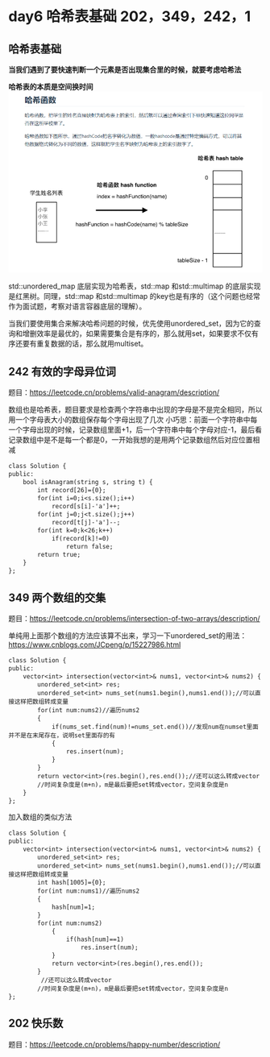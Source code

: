 # day6 哈希表基础 202，349，242，1 
## 哈希表基础
**当我们遇到了要快速判断一个元素是否出现集合里的时候，就要考虑哈希法**

**哈希表的本质是空间换时间**
![alt text](image-2.png)

std::unordered_map 底层实现为哈希表，std::map 和std::multimap 的底层实现是红黑树。同理，std::map 和std::multimap 的key也是有序的（这个问题也经常作为面试题，考察对语言容器底层的理解）。

当我们要使用集合来解决哈希问题的时候，优先使用unordered_set，因为它的查询和增删效率是最优的，如果需要集合是有序的，那么就用set，如果要求不仅有序还要有重复数据的话，那么就用multiset。

## 242 有效的字母异位词
题目：https://leetcode.cn/problems/valid-anagram/description/

数组也是哈希表，题目要求是检查两个字符串中出现的字母是不是完全相同，所以用一个字母表大小的数组保存每个字母出现了几次
小巧思：前面一个字符串中每一个字母出现的时候，记录数组里面+1，后一个字符串中每个字母对应-1，最后看记录数组中是不是每一个都是0，一开始我想的是用两个记录数组然后对应位置相减
```
class Solution {
public:
    bool isAnagram(string s, string t) {
        int record[26]={0};
        for(int i=0;i<s.size();i++)
            record[s[i]-'a']++;
        for(int j=0;j<t.size();j++)
            record[t[j]-'a']--;
        for(int k=0;k<26;k++)
            if(record[k]!=0)
                return false;
        return true;
    }
};
```
## 349 两个数组的交集
题目：https://leetcode.cn/problems/intersection-of-two-arrays/description/

单纯用上面那个数组的方法应该算不出来，学习一下unordered_set的用法：https://www.cnblogs.com/JCpeng/p/15227986.html
```
class Solution {
public:
    vector<int> intersection(vector<int>& nums1, vector<int>& nums2) {
        unordered_set<int> res;
        unordered_set<int> nums_set(nums1.begin(),nums1.end());//可以直接这样把数组转成变量
        for(int num:nums2)//遍历nums2
        {
            if(nums_set.find(num)!=nums_set.end())//发现num在numset里面并不是在末尾存在，说明set里面存的有
            {
                res.insert(num);
            }
        }
        return vector<int>(res.begin(),res.end());//还可以这么转成vector
        //时间复杂度是(m+n)，m是最后要把set转成vector，空间复杂度是n
    }
};
```
加入数组的类似方法
```
class Solution {
public:
    vector<int> intersection(vector<int>& nums1, vector<int>& nums2) {
        unordered_set<int> res;
        unordered_set<int> nums_set(nums1.begin(),nums1.end());//可以直接这样把数组转成变量
        int hash[1005]={0};
        for(int num:nums1)//遍历nums2
        {
            hash[num]=1;
        }
        for(int num:nums2)
            {
                if(hash[num]==1)
                    res.insert(num);
            }
            return vector<int>(res.begin(),res.end());
        }
         //还可以这么转成vector
        //时间复杂度是(m+n)，m是最后要把set转成vector，空间复杂度是n
};
```
## 202 快乐数
题目：https://leetcode.cn/problems/happy-number/description/

